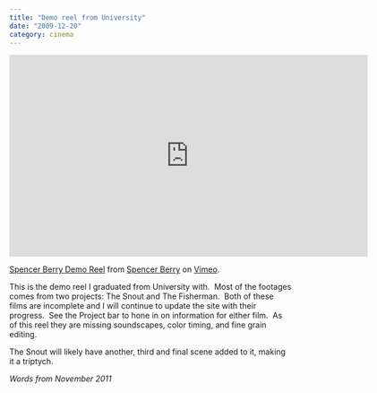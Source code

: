 ```yaml
---
title: "Demo reel from University"
date: "2009-12-20"
category: cinema
---
```


<iframe src="https://player.vimeo.com/video/9140971" width="640" height="360" frameborder="0" allow="autoplay; fullscreen; picture-in-picture" allowfullscreen></iframe>

[Spencer Berry Demo Reel](http://vimeo.com/9140971) from [Spencer Berry](http://vimeo.com/user705897) on [Vimeo](http://vimeo.com).

This is the demo reel I graduated from University with.  Most of the footages comes from two projects: The Snout and The Fisherman.  Both of these films are incomplete and I will continue to update the site with their progress.  See the Project bar to hone in on information for either film.  As of this reel they are missing soundscapes, color timing, and fine grain editing.

The Snout will likely have another, third and final scene added to it, making it a triptych.

_Words from November 2011_
